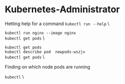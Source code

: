 # Kubernetes-Administrator

Hetting help for a command
`kubectl run --help` \

`kubectl run nginx --image nginx` \
`kubectl get pods` \

`kubectl get pods` \
`kubectl describe pod  newpods-wszjv` \
`kubectl get pods` \
   
Finding on which node pods are running

`kubectl` \
